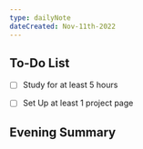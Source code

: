 ```yaml
---
type: dailyNote
dateCreated: Nov-11th-2022
---
```



## To-Do List
- [ ]  Study for at least 5 hours
- [ ] Set Up at least 1 project page




## Evening Summary


